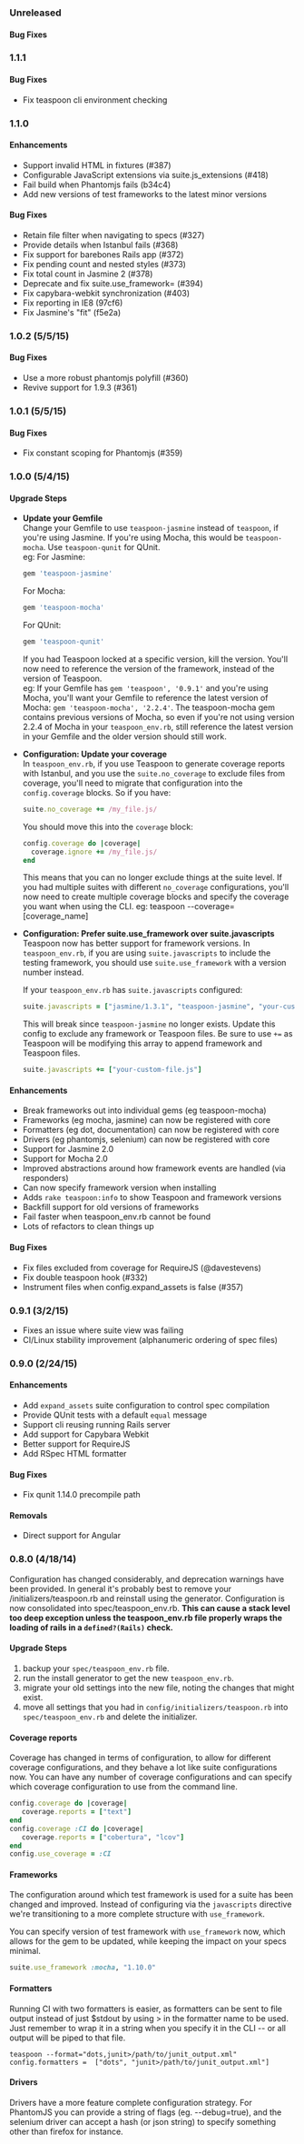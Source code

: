 ### Unreleased

#### Bug Fixes


### 1.1.1

#### Bug Fixes

* Fix teaspoon cli environment checking


### 1.1.0

#### Enhancements

* Support invalid HTML in fixtures (#387)
* Configurable JavaScript extensions via suite.js_extensions (#418)
* Fail build when Phantomjs fails (b34c4)
* Add new versions of test frameworks to the latest minor versions

#### Bug Fixes

* Retain file filter when navigating to specs (#327)
* Provide details when Istanbul fails (#368)
* Fix support for barebones Rails app (#372)
* Fix pending count and nested styles (#373)
* Fix total count in Jasmine 2 (#378)
* Deprecate and fix suite.use_framework= (#394)
* Fix capybara-webkit synchronization (#403)
* Fix reporting in IE8 (97cf6)
* Fix Jasmine's "fit" (f5e2a)


### 1.0.2 (5/5/15)

#### Bug Fixes

* Use a more robust phantomjs polyfill (#360)
* Revive support for 1.9.3 (#361)


### 1.0.1 (5/5/15)

#### Bug Fixes

* Fix constant scoping for Phantomjs (#359)


### 1.0.0 (5/4/15)

#### Upgrade Steps

- **Update your Gemfile**<br>
  Change your Gemfile to use `teaspoon-jasmine` instead of `teaspoon`, if you're using Jasmine. If you're using Mocha, this would be `teaspoon-mocha`. Use `teaspoon-qunit` for QUnit.<br>
  eg: For Jasmine:
  ```ruby
  gem 'teaspoon-jasmine'
  ```
  For Mocha:
  ```ruby
  gem 'teaspoon-mocha'
  ```
  For QUnit:
  ```ruby
  gem 'teaspoon-qunit'
  ```

  If you had Teaspoon locked at a specific version, kill the version. You'll now need to reference the version of the framework, instead of the version of Teaspoon.<br>
  eg: If your Gemfile has `gem 'teaspoon', '0.9.1'` and you're using Mocha, you'll want your Gemfile to reference the latest version of Mocha: `gem 'teaspoon-mocha', '2.2.4'`. The teaspoon-mocha gem contains previous versions of Mocha, so even if you're not using version 2.2.4 of Mocha in your `teaspoon_env.rb`, still reference the latest version in your Gemfile and the older version should still work.

- **Configuration: Update your coverage**<br>
  In `teaspoon_env.rb`, if you use Teaspoon to generate coverage reports with Istanbul, and you use the `suite.no_coverage` to exclude files from coverage, you'll need to migrate that configuration into the `config.coverage` blocks. So if you have:

  ```ruby
  suite.no_coverage += /my_file.js/
  ```

  You should move this into the `coverage` block:

  ```ruby
  config.coverage do |coverage|
    coverage.ignore += /my_file.js/
  end
  ```

  This means that you can no longer exclude things at the suite level. If you had multiple suites with different `no_coverage` configurations, you'll now need to create multiple coverage blocks and specify the coverage you want when using the CLI.
  eg: teaspoon --coverage=[coverage_name]

- **Configuration: Prefer suite.use_framework over suite.javascripts**<br>
  Teaspoon now has better support for framework versions. In `teaspoon_env.rb`, if you are using `suite.javascripts` to include the testing framework, you should use `suite.use_framework` with a version number instead.

  If your `teaspoon_env.rb` has `suite.javascripts` configured:

  ```ruby
  suite.javascripts = ["jasmine/1.3.1", "teaspoon-jasmine", "your-custom-file.js"]
  ```

  This will break since `teaspoon-jasmine` no longer exists. Update this config to exclude any framework or Teaspoon files. Be sure to use `+=` as Teaspoon will be modifying this array to append framework and Teaspoon files.

  ```ruby
  suite.javascripts += ["your-custom-file.js"]
  ```

#### Enhancements

* Break frameworks out into individual gems (eg teaspoon-mocha)
* Frameworks (eg mocha, jasmine) can now be registered with core
* Formatters (eg dot, documentation) can now be registered with core
* Drivers (eg phantomjs, selenium) can now be registered with core
* Support for Jasmine 2.0
* Support for Mocha 2.0
* Improved abstractions around how framework events are handled (via responders)
* Can now specify framework version when installing
* Adds `rake teaspoon:info` to show Teaspoon and framework versions
* Backfill support for old versions of frameworks
* Fail faster when teaspoon_env.rb cannot be found
* Lots of refactors to clean things up

#### Bug Fixes

* Fix files excluded from coverage for RequireJS (@davestevens)
* Fix double teaspoon hook (#332)
* Instrument files when config.expand_assets is false (#357)


### 0.9.1 (3/2/15)

* Fixes an issue where suite view was failing
* CI/Linux stability improvement (alphanumeric ordering of spec files)


### 0.9.0 (2/24/15)

#### Enhancements

* Add `expand_assets` suite configuration to control spec compilation
* Provide QUnit tests with a default `equal` message
* Support cli reusing running Rails server
* Add support for Capybara Webkit
* Better support for RequireJS
* Add RSpec HTML formatter

#### Bug Fixes

* Fix qunit 1.14.0 precompile path

#### Removals

* Direct support for Angular


### 0.8.0 (4/18/14)

Configuration has changed considerably, and deprecation warnings have been provided. In general it's probably best to remove your /initializers/teaspoon.rb and reinstall using the generator. Configuration is now consolidated into spec/teaspoon_env.rb. **This can cause a stack level too deep exception unless the teaspoon_env.rb file properly wraps the loading of rails in a `defined?(Rails)` check.**

#### Upgrade Steps

1. backup your `spec/teaspoon_env.rb` file.
2. run the install generator to get the new `teaspoon_env.rb`.
3. migrate your old settings into the new file, noting the changes that might exist.
4. move all settings that you had in `config/initializers/teaspoon.rb` into `spec/teaspoon_env.rb` and delete the initializer.

#### Coverage reports

Coverage has changed in terms of configuration, to allow for different coverage configurations, and they behave a lot like suite configurations now. You can have any number of coverage configurations and can specify which coverage configuration to use from the command line.

```ruby
config.coverage do |coverage|
   coverage.reports = ["text"]
end
config.coverage :CI do |coverage|
   coverage.reports = ["cobertura", "lcov"]
end
config.use_coverage = :CI
```

#### Frameworks

The configuration around which test framework is used for a suite has been changed and improved. Instead of configuring via the `javascripts` directive we're transitioning to a more complete structure with `use_framework`.

You can specify version of test framework with `use_framework` now, which allows for the gem to be updated, while keeping the impact on your specs minimal.

```ruby
suite.use_framework :mocha, "1.10.0"
```

#### Formatters

Running CI with two formatters is easier, as formatters can be sent to file output instead of just $stdout by using > in the formatter name to be used. Just remember to wrap it in a string when you specify it in the CLI -- or all output will be piped to that file.

```
teaspoon --format="dots,junit>/path/to/junit_output.xml"
config.formatters =  ["dots", "junit>/path/to/junit_output.xml"]
```

#### Drivers

Drivers have a more feature complete configuration strategy. For PhantomJS you can provide a string of flags (eg. --debug=true), and the selenium driver can accept a hash (or json string) to specify something other than firefox for instance.
